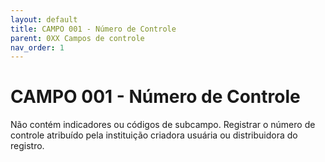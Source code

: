 ```yaml
---
layout: default
title: CAMPO 001 - Número de Controle
parent: 0XX Campos de controle
nav_order: 1
---
```


# CAMPO 001 - Número de Controle

Não contém indicadores ou códigos de subcampo. Registrar o número de controle atribuído pela instituição criadora usuária ou distribuidora do registro.